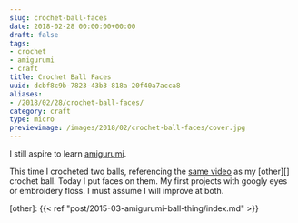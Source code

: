 ```yaml
---
slug: crochet-ball-faces
date: 2018-02-28 00:00:00+00:00
draft: false
tags:
- crochet
- amigurumi
- craft
title: Crochet Ball Faces
uuid: dcbf8c9b-7823-43b3-818a-20f40a7acca8
aliases:
- /2018/02/28/crochet-ball-faces/
category: craft
type: micro
previewimage: /images/2018/02/crochet-ball-faces/cover.jpg
---
```

I still aspire to learn [amigurumi][].

[amigurumi]: https://en.wikipedia.org/wiki/Amigurumi
<!-- TEASER_END -->

This time I crocheted two balls, referencing the [same video][] as my [other][] crochet ball. Today I
put faces on them. My first projects with googly eyes or embroidery floss. I must assume I will
improve at both.

[same video]: https://youtu.be/mJ47MLlrLzw
[other]: {{< ref "post/2015-03-amigurumi-ball-thing/index.md" >}}